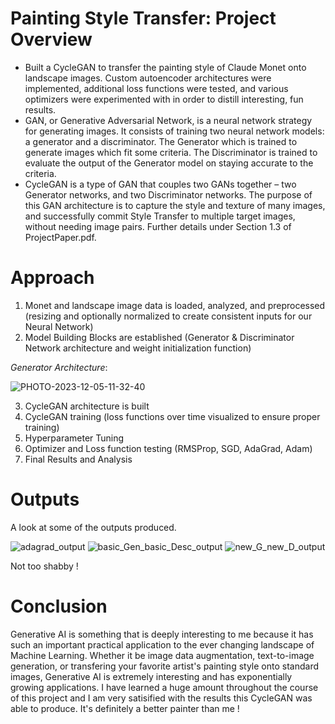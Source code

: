 # Painting Style Transfer: Project Overview
- Built a CycleGAN to transfer the painting style of Claude Monet onto landscape images. Custom autoencoder architectures were implemented, additional loss functions were tested, and various optimizers were experimented with in order to distill interesting, fun results.
- GAN, or Generative Adversarial Network, is a neural network strategy for generating images. It consists of training two neural network models: a generator and a discriminator. The Generator which is trained to generate images which fit some criteria. The Discriminator is trained to evaluate the output of the Generator model on staying accurate to the criteria.
- CycleGAN is a type of GAN that couples two GANs together – two Generator networks, and two Discriminator networks. The purpose of this GAN architecture is to capture the style and texture of many images, and successfully commit Style Transfer to multiple target images, without needing image pairs. Further details under Section 1.3 of ProjectPaper.pdf.

# Approach
1. Monet and landscape image data is loaded, analyzed, and preprocessed (resizing and optionally normalized to create consistent inputs for our Neural Network)
2. Model Building Blocks are established (Generator & Discriminator Network architecture and weight initialization function) 

  *Generator Architecture*:

  ![PHOTO-2023-12-05-11-32-40](https://github.com/adhr1t/Painting_Style_Transfer/assets/72672768/7c6a6af8-240d-41f7-bb69-ef6ee6d72b32) 

3. CycleGAN architecture is built
4. CycleGAN training (loss functions over time visualized to ensure proper training)
5. Hyperparameter Tuning
6. Optimizer and Loss function testing (RMSProp, SGD, AdaGrad, Adam)
7. Final Results and Analysis

# Outputs
A look at some of the outputs produced.

![adagrad_output](https://github.com/adhr1t/Painting_Style_Transfer/assets/72672768/b17c5fa8-cace-46cb-addf-9dacfce7e919)
![basic_Gen_basic_Desc_output](https://github.com/adhr1t/Painting_Style_Transfer/assets/72672768/853b41b1-7eb7-47b1-8201-1f9f9895290d)
![new_G_new_D_output](https://github.com/adhr1t/Painting_Style_Transfer/assets/72672768/ea7bebc7-2484-4406-89c4-371226fc5489)

Not too shabby !

# Conclusion
Generative AI is something that is deeply interesting to me because it has such an important practical application to the ever changing landscape of Machine Learning. Whether it be image data augmentation, text-to-image generation, or transfering your favorite artist's painting style onto standard images, Generative AI is extremely interesting and has exponentially growing applications. I have learned a huge amount throughout the course of this project and I am very satisified with the results this CycleGAN was able to produce. It's definitely a better painter than me !



